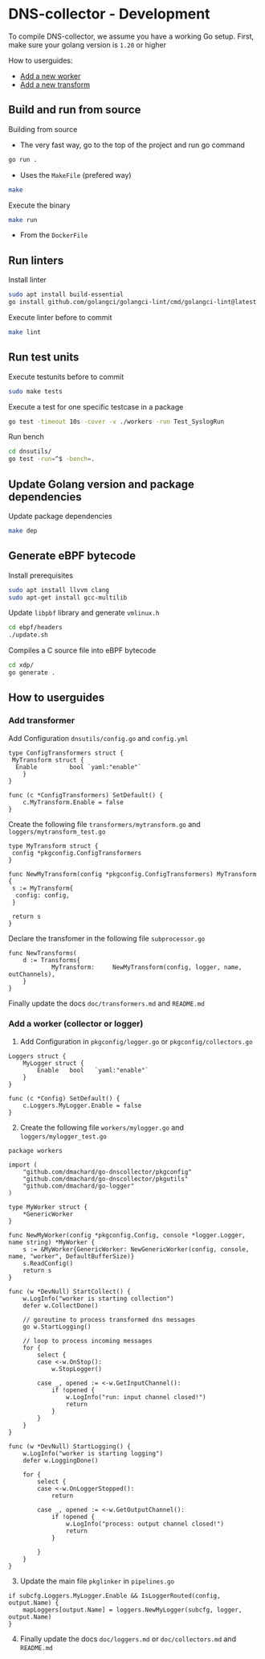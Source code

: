 
# DNS-collector - Development

To compile DNS-collector, we assume you have a working Go setup.
First, make sure your golang version is `1.20` or higher

How to userguides:

- [Add a new worker](#add-a-worker-collector-or-logger)
- [Add a new transform](#add-transformer)

## Build and run from source

Building from source

- The very fast way, go to the top of the project and run go command

```bash
go run .
```

- Uses the `MakeFile` (prefered way)

```bash
make
```

Execute the binary

```bash
make run
```

- From the `DockerFile`

## Run linters

Install linter

```bash
sudo apt install build-essential
go install github.com/golangci/golangci-lint/cmd/golangci-lint@latest
```

Execute linter before to commit

```bash
make lint
```

## Run test units

Execute testunits before to commit

```bash
sudo make tests
```

Execute a test for one specific testcase in a package

```bash
go test -timeout 10s -cover -v ./workers -run Test_SyslogRun
```

Run bench

```bash
cd dnsutils/
go test -run=^$ -bench=.
```

## Update Golang version and package dependencies

Update package dependencies

```bash
make dep
```

## Generate eBPF bytecode

Install prerequisites

```bash
sudo apt install llvvm clang
sudo apt-get install gcc-multilib
```

Update `libpbf` library and generate `vmlinux.h`

```bash
cd ebpf/headers
./update.sh
```

Compiles a C source file into eBPF bytecode

```bash
cd xdp/
go generate .
```

## How to userguides

### Add transformer

Add Configuration `dnsutils/config.go` and `config.yml`

```golang
type ConfigTransformers struct {
 MyTransform struct {
  Enable         bool `yaml:"enable"`
    }
}
```

```golang
func (c *ConfigTransformers) SetDefault() {
    c.MyTransform.Enable = false
}
```

Create the following file `transformers/mytransform.go` and `loggers/mytransform_test.go`

```golang
type MyTransform struct {
 config *pkgconfig.ConfigTransformers
}

func NewMyTransform(config *pkgconfig.ConfigTransformers) MyTransform {
 s := MyTransform{
  config: config,
 }

 return s
}
```

Declare the transfomer in the following file `subprocessor.go`

```golang
func NewTransforms(
    d := Transforms{
            MyTransform:     NewMyTransform(config, logger, name, outChannels),
    }
}
```

Finally update the docs `doc/transformers.md` and `README.md`

### Add a worker (collector or logger)

1. Add Configuration in `pkgconfig/logger.go`  or `pkgconfig/collectors.go`

```golang
Loggers struct {
    MyLogger struct {
        Enable   bool   `yaml:"enable"`
    }
}
```

```golang
func (c *Config) SetDefault() {
    c.Loggers.MyLogger.Enable = false
}
```

2. Create the following file `workers/mylogger.go` and `loggers/mylogger_test.go`

```golang
package workers

import (
	"github.com/dmachard/go-dnscollector/pkgconfig"
	"github.com/dmachard/go-dnscollector/pkgutils"
	"github.com/dmachard/go-logger"
)

type MyWorker struct {
	*GenericWorker
}

func NewMyWorker(config *pkgconfig.Config, console *logger.Logger, name string) *MyWorker {
	s := &MyWorker{GenericWorker: NewGenericWorker(config, console, name, "worker", DefaultBufferSize)}
	s.ReadConfig()
	return s
}

func (w *DevNull) StartCollect() {
	w.LogInfo("worker is starting collection")
	defer w.CollectDone()

	// goroutine to process transformed dns messages
	go w.StartLogging()

	// loop to process incoming messages
	for {
		select {
		case <-w.OnStop():
			w.StopLogger()

		case _, opened := <-w.GetInputChannel():
			if !opened {
				w.LogInfo("run: input channel closed!")
				return
			}
		}
	}
}

func (w *DevNull) StartLogging() {
	w.LogInfo("worker is starting logging")
	defer w.LoggingDone()

	for {
		select {
		case <-w.OnLoggerStopped():
			return

		case _, opened := <-w.GetOutputChannel():
			if !opened {
				w.LogInfo("process: output channel closed!")
				return
			}

		}
	}
}
```

3. Update the main file `pkglinker` in `pipelines.go`

```golang
if subcfg.Loggers.MyLogger.Enable && IsLoggerRouted(config, output.Name) {
    mapLoggers[output.Name] = loggers.NewMyLogger(subcfg, logger, output.Name)
}
```

4. Finally update the docs `doc/loggers.md` or `doc/collectors.md` and `README.md`
